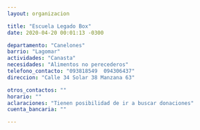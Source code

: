 ```yaml
---
layout: organizacion

title: "Escuela Legado Box"
date: 2020-04-20 00:01:13 -0300

departamento: "Canelones"
barrio: "Lagomar"
actividades: "Canasta"
necesidades: "Alimentos no perecederos"
telefono_contacto: "093818549  094306437"
direccion: "Calle 34 Solar 38 Manzana 63"

otros_contactos: ""
horario: ""
aclaraciones: "Tienen posibilidad de ir a buscar donaciones"
cuenta_bancaria: ""

---
```

